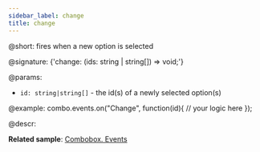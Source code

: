```yaml
---
sidebar_label: change
title: change
---          
```


@short: fires when a new option is selected

@signature: {'change: (ids: string | string[]) => void;'}

@params:
- `id: string|string[]` - the id(s) of a newly selected option(s)

@example:
combo.events.on("Change", function(id){
    // your logic here
});

@descr:

**Related sample**: [Combobox. Events](https://snippet.dhtmlx.com/n70eqx5l)
